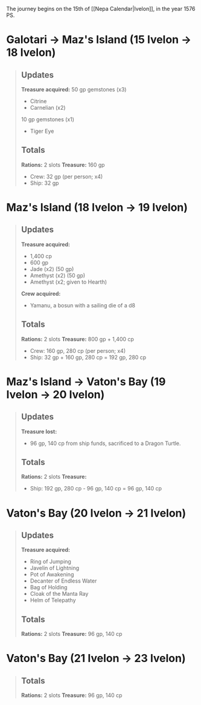 The journey begins on the 15th of [[Nepa Calendar|Ivelon]], in the year 1576 PS.
# Galotari ->  Maz's Island (15 Ivelon -> 18 Ivelon)
> ## Updates
> **Treasure acquired:**
> 50 gp gemstones (x3)
> - Citrine
> - Carnelian (x2)
> 
> 10 gp gemstones (x1)
> - Tiger Eye
> ## Totals
> **Rations:** 2 slots
> **Treasure:** 160 gp
> - Crew: 32 gp (per person; x4)
> - Ship: 32 gp
# Maz's Island (18 Ivelon -> 19 Ivelon)
> ## Updates
> **Treasure acquired:**
> - 1,400 cp
> - 600 gp
> - Jade (x2) (50 gp)
> - Amethyst (x2) (50 gp)
> - Amethyst (x2; given to Hearth)
> 
> **Crew acquired:**
> - Yamanu, a bosun with a sailing die of a d8
> ## Totals
> **Rations:** 2 slots
> **Treasure:** 800 gp + 1,400 cp
> - Crew: 160 gp, 280 cp (per person; x4)
> - Ship: 32 gp + 160 gp, 280 cp = 192 gp, 280 cp
# Maz's Island -> Vaton's Bay (19 Ivelon -> 20 Ivelon)
> ## Updates
> **Treasure lost:**
> - 96 gp, 140 cp from ship funds, sacrificed to a Dragon Turtle.
> ## Totals
> **Rations:** 2 slots
> **Treasure:**
> - Ship: 192 gp, 280 cp - 96 gp, 140 cp = 96 gp, 140 cp
# Vaton's Bay (20 Ivelon -> 21 Ivelon)
> ## Updates
> **Treasure acquired:**
> - Ring of Jumping
> - Javelin of Lightning
> - Pot of Awakening
> - Decanter of Endless Water
> - Bag of Holding
> - Cloak of the Manta Ray
> - Helm of Telepathy
> ## Totals
> **Rations:** 2 slots
> **Treasure:** 96 gp, 140 cp
# Vaton's Bay (21 Ivelon -> 23 Ivelon)
> ## Totals
> **Rations:** 2 slots
> **Treasure:** 96 gp, 140 cp